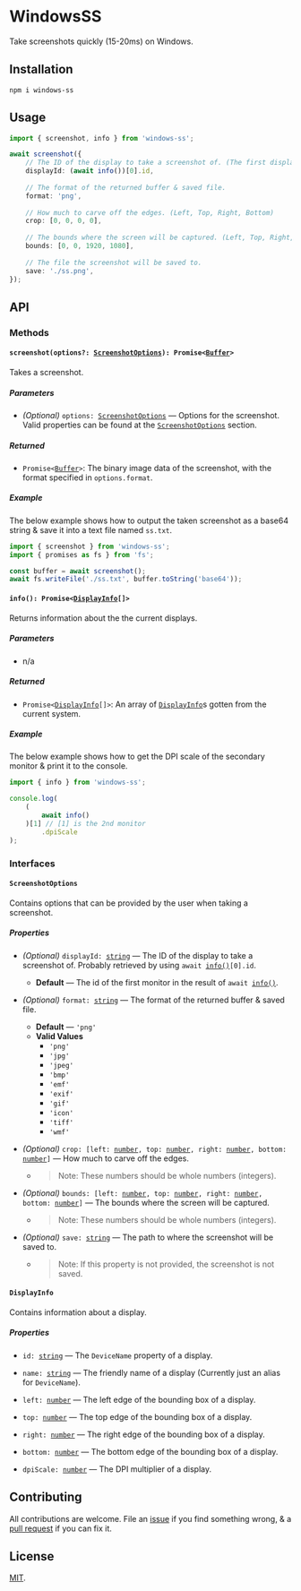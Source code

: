 # WindowsSS

Take screenshots quickly (15-20ms) on Windows.



## Installation

`npm i windows-ss`



## Usage

```ts
import { screenshot, info } from 'windows-ss';

await screenshot({
    // The ID of the display to take a screenshot of. (The first display in this case)
    displayId: (await info())[0].id,
    
    // The format of the returned buffer & saved file.
    format: 'png',
    
    // How much to carve off the edges. (Left, Top, Right, Bottom)
    crop: [0, 0, 0, 0],
    
    // The bounds where the screen will be captured. (Left, Top, Right, Bottom)
    bounds: [0, 0, 1920, 1080],
    
    // The file the screenshot will be saved to.
    save: './ss.png', 
});
```



## API

### Methods

#### `screenshot(options?: `[`ScreenshotOptions`](#screenshotoptions)`): Promise<`[`Buffer`](https://nodejs.org/api/buffer.html)`>`

Takes a screenshot.

##### Parameters

* *(Optional)*  `options: `[`ScreenshotOptions`](#screenshotoptions) — Options for the screenshot. Valid properties can be found at the [`ScreenshotOptions`](#screenshotoptions) section.

##### Returned

* `Promise<`[`Buffer`](https://nodejs.org/api/buffer.html)`>`: The binary image data of the screenshot, with the format specified in `options.format`.

##### Example

The below example shows how to output the taken screenshot as a base64 string & save it into a text file named `ss.txt`.

```ts
import { screenshot } from 'windows-ss';
import { promises as fs } from 'fs';

const buffer = await screenshot();
await fs.writeFile('./ss.txt', buffer.toString('base64'));
```



#### `info(): Promise<`[`DisplayInfo`](#displayinfo)`[]>`

Returns information about the the current displays.

##### Parameters

* n/a

##### Returned

* `Promise<`[`DisplayInfo`](#displayinfo)`[]>`: An array of [`DisplayInfo`](#displayinfo)s gotten from the current system.

##### Example

The below example shows how to get the DPI scale of the secondary monitor & print it to the console.

```ts
import { info } from 'windows-ss';

console.log(
    (
        await info()
    )[1] // [1] is the 2nd monitor
    	.dpiScale
);
```



### Interfaces

#### `ScreenshotOptions`

Contains options that can be provided by the user when taking a screenshot.

##### Properties

*  *(Optional)*  `displayId: `[`string`](https://developer.mozilla.org/en-US/docs/Web/JavaScript/Reference/Global_Objects/String) — The ID of the display to take a screenshot of. Probably retrieved by using `await `[`info()`](#info)`[0].id`.
   
   *  **Default** — The id of the first monitor in the result of `await `[`info()`](#info).
   
*  *(Optional)*  `format: `[`string`](https://developer.mozilla.org/en-US/docs/Web/JavaScript/Reference/Global_Objects/String) — The format of the returned buffer & saved file.
   
   *  **Default** — `'png'`
   *  **Valid Values**
      *  `'png'`
      *  `'jpg' `
      *  `'jpeg'`
      *  `'bmp' `
      *  `'emf' `
      *  `'exif'`
      *  `'gif'`
      *  `'icon'`
      *  `'tiff'`
      *  `'wmf'`
   
* *(Optional)*  `crop: [left: `[`number`](https://developer.mozilla.org/en-US/docs/Web/JavaScript/Reference/Global_Objects/Number)`, top: `[`number`](https://developer.mozilla.org/en-US/docs/Web/JavaScript/Reference/Global_Objects/Number)`, right: `[`number`](https://developer.mozilla.org/en-US/docs/Web/JavaScript/Reference/Global_Objects/Number)`, bottom: `[`number`](https://developer.mozilla.org/en-US/docs/Web/JavaScript/Reference/Global_Objects/Number)`]` — How much to carve off the edges.

  *  > Note: These numbers should be whole numbers (integers).

* *(Optional)*  `bounds: [left: `[`number`](https://developer.mozilla.org/en-US/docs/Web/JavaScript/Reference/Global_Objects/Number)`, top: `[`number`](https://developer.mozilla.org/en-US/docs/Web/JavaScript/Reference/Global_Objects/Number)`, right: `[`number`](https://developer.mozilla.org/en-US/docs/Web/JavaScript/Reference/Global_Objects/Number)`, bottom: `[`number`](https://developer.mozilla.org/en-US/docs/Web/JavaScript/Reference/Global_Objects/Number)`]` — The bounds where the screen will be captured.

  * > Note: These numbers should be whole numbers (integers).

* *(Optional)* `save: `[`string`](https://developer.mozilla.org/en-US/docs/Web/JavaScript/Reference/Global_Objects/String) — The path to where the screenshot will be saved to.

  * > Note: If this property is not provided, the screenshot is not saved.



#### `DisplayInfo`

Contains information about a display.

##### Properties

* `id: `[`string`](https://developer.mozilla.org/en-US/docs/Web/JavaScript/Reference/Global_Objects/String) — The `DeviceName` property of a display.

* `name: `[`string`](https://developer.mozilla.org/en-US/docs/Web/JavaScript/Reference/Global_Objects/String) — The friendly name of a display (Currently just an alias for `DeviceName`).

* `left: `[`number`](https://developer.mozilla.org/en-US/docs/Web/JavaScript/Reference/Global_Objects/Number) — The left edge of the bounding box of a display.

* `top: `[`number`](https://developer.mozilla.org/en-US/docs/Web/JavaScript/Reference/Global_Objects/Number) — The top edge of the bounding box of a display.

* `right: `[`number`](https://developer.mozilla.org/en-US/docs/Web/JavaScript/Reference/Global_Objects/Number) — The right edge of the bounding box of a display.

* `bottom: `[`number`](https://developer.mozilla.org/en-US/docs/Web/JavaScript/Reference/Global_Objects/Number) — The bottom edge of the bounding box of a display.

* `dpiScale: `[`number`](https://developer.mozilla.org/en-US/docs/Web/JavaScript/Reference/Global_Objects/Number) — The DPI multiplier of a display.



## Contributing

All contributions are welcome. File an [issue](https://github.com/sxxov/windows-ss/issues) if you find something wrong, & a [pull request](https://github.com/sxxov/windows-ss/pulls) if you can fix it.



## License

[MIT](https://opensource.org/licenses/MIT).

